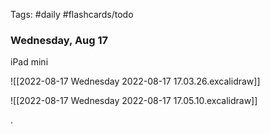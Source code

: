 Tags: #daily #flashcards/todo

### Wednesday, Aug 17

iPad mini

![[2022-08-17 Wednesday 2022-08-17 17.03.26.excalidraw]]


![[2022-08-17 Wednesday 2022-08-17 17.05.10.excalidraw]]




.